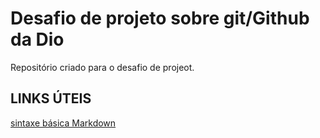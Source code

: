 #  Desafio de projeto sobre git/Github da Dio
Repositório criado para o desafio de projeot.

## LINKS ÚTEIS
[sintaxe básica Markdown](https://www.markdownguide.org/basic-syntax/)


